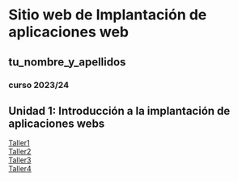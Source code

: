 # Sitio web de Implantación de aplicaciones web

## tu_nombre_y_apellidos

### curso 2023/24

## Unidad 1: Introducción a la implantación de aplicaciones webs

[Taller1](unidad1/Taller1.md)  
[Taller2](unidad1/Taller2.md)  
[Taller3](unidad1/Taller3.md)  
[Taller4](unidad1/Taller4.md)  
